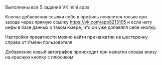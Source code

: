 Выполнены все 5 заданий VK mini apps

Кнопка добавления ссылки себе в профиль появлется только при заходе через прямую ссылку https://vk.com/app8213105 и если нету инфы в базе данных о таком юзере, что он уже добавлял себе кнопку.

Настройки приватности можно найти при нажатии на шестеренку справа от Имени пользователя

Добавление новый автографов происходит при нажатии справа внизу на красную кнопку с плюсиком

